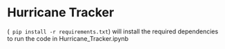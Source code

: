 # Hurricane Tracker
(` pip install -r requirements.txt`) will install the required dependencies to run the code in Hurricane_Tracker.ipynb
